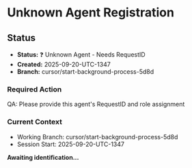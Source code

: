 # Unknown Agent Registration

## Status
- **Status:** ❓ Unknown Agent - Needs RequestID
- **Created:** 2025-09-20-UTC-1347  
- **Branch:** cursor/start-background-process-5d8d

### Required Action
QA: Please provide this agent's RequestID and role assignment

### Current Context
- Working Branch: cursor/start-background-process-5d8d
- Session Start: 2025-09-20-UTC-1347

**Awaiting identification...**
